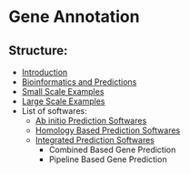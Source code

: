 # Gene Annotation
## Structure:

- [Introduction](markdown/Introduction.md)
- [Bioinformatics and Predictions](markdown/Bioinformatics_and_Predictions.md)
- [Small Scale Examples](markdown/Small_scale_examples.md)
- [Large Scale Examples](markdown/Large_scale_examples.md)
- List of softwares:
  - [Ab initio Prediction Softwares](markdown/Ab_initio_prediction_softwares.md)
  - [Homology Based Prediction Softwares](markdown/Gene_Prediction/Homology_based_prediction_softwares.md)
  - [Integrated Prediction Softwares](markdown/Integrated_prediction_softwares.md)
    - Combined Based Gene Prediction 
    - Pipeline Based Gene Prediction 
    
